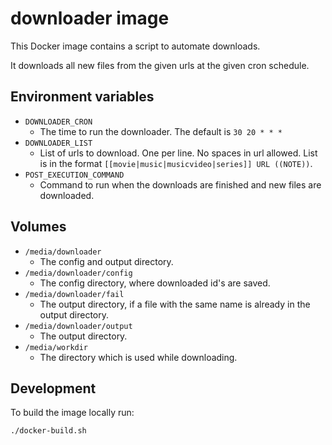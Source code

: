 # downloader image

This Docker image contains a script to automate downloads.

It downloads all new files from the given urls at the given cron schedule.


## Environment variables

- `DOWNLOADER_CRON`
    - The time to run the downloader. The default is `30 20 * * *`
- `DOWNLOADER_LIST`
    - List of urls to download. One per line. No spaces in url allowed.
        List is in the format `[[movie|music|musicvideo|series]] URL ((NOTE))`.
- `POST_EXECUTION_COMMAND`
    - Command to run when the downloads are finished and new files are downloaded.


## Volumes

- `/media/downloader`
    - The config and output directory.
- `/media/downloader/config`
    - The config directory, where downloaded id's are saved.
- `/media/downloader/fail`
    - The output directory, if a file with the same name is already in the output directory.
- `/media/downloader/output`
    - The output directory.
- `/media/workdir`
    - The directory which is used while downloading.


## Development

To build the image locally run:
```bash
./docker-build.sh
```
